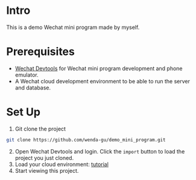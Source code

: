 # Intro
This is a demo Wechat mini program made by myself.

# Prerequisites
- [Wechat Devtools](https://developers.weixin.qq.com/miniprogram/dev/devtools/download.html) for Wechat mini program development and phone emulator.
- A Wechat cloud development environment to be able to run the server and database.

# Set Up
1. Git clone the project
```bash
git clone https://github.com/wenda-gu/demo_mini_program.git
```
2. Open Wechat Devtools and login. Click the `import` button to load the project you just cloned.
3. Load your cloud environment: [tutorial](https://developers.weixin.qq.com/miniprogram/dev/wxcloudservice/wxcloud/basis/concepts/account.html)
4. Start viewing this project.

<!-- 
# Glitch
- add env id in `app.js` to set up cloud dev env
- `wx.startPullDownRefresh()` and `wx.stopPullDownRefresh()` can only be used in `onPullDownRefresh()`. They cannot be written in another function and be called by `onPullDownRefresh()`.
- to enable pulldown refresh, `"enablePullDownRefresh": true` needs to be added to the page `json` file.
- [微信小程序自定义组件的坑之 hidden、boolean 属性和花括号](https://www.cnblogs.com/flipped/p/15640229.html)
- [微信小程序修改switch组件大小](https://juejin.cn/post/6844903609411305486)
- [小程序登录案例](https://www.jianshu.com/p/7414a543c622)
- [支付宝支付在微信小程序中也能实现？SpringBoot+沙箱教你一键搞定 —— 支付宝沙箱](https://www.bilibili.com/read/cv26705328/)
- [完美适配最新微信小程序隐私协议开发指南，兼容uniapp版本](https://zhuanlan.zhihu.com/p/652937327)
- [微信小程序Image图片实现width宽度100%，height高度自适应（解决图片变形问题）](https://blog.csdn.net/qq15577969/article/details/102664532)

# improvement
- `personal-info.医务工作者` 更改选项以后不应将内容清空，以便选择回来的时候不用重新输入。提交以后就可以清空了 
- `name` attribute in `personal-info` and `invoice-add` can be deleted?
- 


# 云开发 quickstart

这是云开发的快速启动指引，其中演示了如何上手使用云开发的三大基础能力：

- 数据库：一个既可在小程序前端操作，也能在云函数中读写的 JSON 文档型数据库
- 文件存储：在小程序前端直接上传/下载云端文件，在云开发控制台可视化管理
- 云函数：在云端运行的代码，微信私有协议天然鉴权，开发者只需编写业务逻辑代码

## 参考文档

- [云开发文档](https://developers.weixin.qq.com/miniprogram/dev/wxcloud/basis/getting-started.html)

# Warning
- Dark mode
- login functionality and openid
- 参会历史隐藏，之后上线
- encode api request on developer platform
- get gender be mindful of number to boolean conversion 

# 会议通知
## 欢迎致辞
尊敬的各位同道：
2024年4月17-21日，第四届早产大会将在美丽的上海召开！本次会议将持续探讨早产专病专题，继续践行理论与实践相结合的模式，邀请国内外权威专家从不同角度深入探讨早产防治相关问题，展现早产最新研究进展和规范诊疗。大会依然秉承“实用+循证”的原则，依然聚焦早产热门及争议话题，依然设置备受期待的“圆桌论坛”，努力为与会者提供一份全方面、多层次的学术饕餮盛宴。
本次大会还将继续组建第三批“上海市东方早产救治联盟”团队，持续推进早产的整体化管理方案与协作方针。大会不仅有产科还有新生儿（早产儿）的内容，不仅有最新指南解读还有最新文献的解析，不仅有临床内容还有管理内容，不仅有临床研究还有基础研究。四月上海，繁花初放，欢迎广大从事产科和新生儿科等相关专业人士与我们相聚共话早产。
未来，我们将持续召开永不落幕的早产大会，与大家持续分享关于早产的精彩话题！

## 组织机构
1.	大会主席：	段  涛 教授，上海市第一妇婴保健院
2.	执行主席：	曹  云 教授，复旦大学附属儿科医院
          	  刘  铭 教授，同济大学附属东方医院
3.	主办单位：  上海春田医院管理有限公司
4.	协办单位：	复旦大学附属儿科医院 
          	  同济大学附属东方医院
5.	承办单位：	上海布鲁锡医疗科技有限公司

## 讲者名单
## 会议报名
## 大会议程

## 住宿安排





# 报名表
## 个人信息
- 姓名*
- 性别* (男, 女)
- 手机号* (验证码更改)
- 邮箱*
- **身份证号码***
- 单位名称*
- 单位地区* (选择)
- 单位地址*
- 单位电话
- 医务工作者* (是)
  - 科室*
  - 职称*
  - 职务
  - **是否来自基层（县及以下、社区等医疗卫生机构）**
- 非医务工作者* (否)
  - 部门*
  - 职务*
  
## 报名类目
- 说明：训练营名额有限，不可单独报名，凡需参加训练营者，需同时报名参加大会
- 选项：
  - 大会
    - 日期：4/20-4/21
    - 金额：￥1000（3/31后支付为￥1200）
  - 训练营一：第五期宫颈环扎训练营 + 大会
    - 日期：4/18, 4/20-4/21
    - 金额：￥1000 x 2 = ￥2000（3/31后支付为￥2400）
  - 训练营二：第十一期外倒转训练营 + 大会
    - 日期：4/19-4/21
    - 金额：￥1000 x 2 = ￥2000（3/31后支付为￥2400）
  - 训练营一：第五期宫颈环扎训练营 + 训练营二：第十一期外倒转训练营 + 大会
    - 日期：4/18-4/21
    - 金额：￥1000 x 3 = ￥3000（3/31后支付为￥3600）
  
## 住宿
- 是
  - 酒店信息
    - 名称：上海虹桥美爵酒店
    - 地址：上海市长宁区仙霞路369号
  - 日期：根据您选择的会议类型，将为您选择如下日期：
    - 4/19-4/21
      - 大会
    - 4/18-4/21
      - 训练营二：第十一期外倒转训练营 + 大会
    - 4/17-4/21
      - 训练营一：第五期宫颈环扎训练营 + 大会
      - 训练营一：第五期宫颈环扎训练营 + 训练营二：第十一期外倒转训练营 + 大会
  - 房型：
    - 大床房，750元/间，含早餐
    - 双床房，750元/间，含早餐
    - 双床房，375元/人，拼房，含早餐
  - 说明：客房紧张，将按照付款顺序安排，先到先得
- 否
## 付款方式
- 显示金额
- 选项：
  - 微信
  - 支付宝
  - 汇款
## 发票信息
- 显示默认发票抬头，点击▽弹出下拉框可选择更多自己的抬头
- 是否专票
- 添加抬头
## 按钮：
- 保存并退出
- 提交

select functions can't use update, needs validation funcs to check if update or add
how to view registration after it's finished
payment detect time and validate price
calculate price in dbaction
p.sort() sort undefined? async function getConferenceRegistrationChosenPackage(conferenceId) -->
